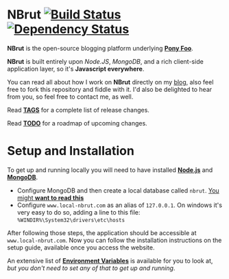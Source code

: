 NBrut [![Build Status](https://travis-ci.org/bevacqua/NBrut.png?branch=master)](https://travis-ci.org/bevacqua/NBrut) [![Dependency Status](https://gemnasium.com/bevacqua/NBrut.png)](https://gemnasium.com/bevacqua/NBrut)
========================================================================================================================

**NBrut** is the open-source blogging platform underlying [**Pony Foo**](http://www.ponyfoo.com "Pony Foo").

**NBrut** is built entirely upon _Node.JS_, _MongoDB_, and a rich client-side application layer, so it's **Javascript everywhere**.

You can read all about how I work on **NBrut** directly on my [blog](http://blog.ponyfoo.com/2012/12/25/pony-foo-begins "Introductory Post"), also feel free to fork this repository and fiddle with it. I'd also be delighted to hear from you, so feel free to contact me, as well.

Read [**TAGS**](/TAGS.md) for a complete list of release changes.

Read [**TODO**](/TODO.md) for a roadmap of upcoming changes.



Setup and Installation
======================

To get up and running locally you will need to have installed [**Node.js**](http://nodejs.org/) and [**MongoDB**](http://www.mongodb.org/).

- Configure MongoDB and then create a local database called `nbrut`. [You might **want to read this**](http://docs.mongodb.org/manual/tutorial/getting-started/ "Getting Started with MongoDB Development")
- Configure `www.local-nbrut.com` as an alias of `127.0.0.1`. On windows it's very easy to do so, adding a line to this file: `%WINDIR%\System32\drivers\etc\hosts`

After following those steps, the application should be accessible at `www.local-nbrut.com`. Now you can follow the installation instructions on the setup guide, available once you access the website.

An extensive list of [**Environment Variables**](/ENV.md) is available for you to look at, _but you don't need to set any of that to get up and running_.